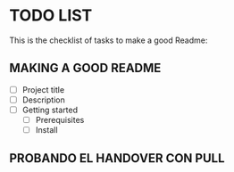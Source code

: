 # TODO LIST
This is the checklist of tasks to make a good Readme: 
## MAKING A GOOD README
- [ ] Project title
- [ ] Description
- [ ] Getting started
    -  [ ] Prerequisites
    -  [ ] Install
## PROBANDO EL HANDOVER CON PULL
